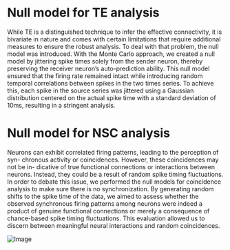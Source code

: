 # Null model for TE analysis
While TE is a distinguished technique to infer the effective connectivity, it is bivariate in nature and comes with certain limitations that require additional measures to ensure the robust analysis. To deal with that problem, the null model was introduced. With the Monte Carlo approach, we created a null model by jittering spike times solely from the sender neuron, thereby preserving the receiver neuron’s auto-prediction ability. This null model ensured that the firing rate remained intact while introducing random temporal correlations between spikes in the two times series. To achieve this, each spike in the source series was jittered using a Gaussian distribution centered on the actual spike time with a standard deviation of 10ms, resulting in a stringent analysis.

# Null model for NSC analysis
Neurons can exhibit correlated firing patterns, leading to the perception of syn- chronous activity or coincidences. However, these coincidences may not be in- dicative of true functional connections or interactions between neurons. Instead, they could be a result of random spike timing fluctuations. In order to debate this issue, we performed the null models for coincidence analysis to make sure there is no synchronization. By generating random shifts to the spike time of the data, we aimed to assess whether the observed synchronous firing patterns among neurons were indeed a product of genuine functional connections or merely a consequence of chance-based spike timing fluctuations. This evaluation allowed us to discern between meaningful neural interactions and random coincidences.

 ![Image]([Images/null_model.png](https://github.com/Tungcg1906/masters-thesis/blob/main/Images/null_model.png)https://github.com/Tungcg1906/masters-thesis/blob/main/Images/null_model.png)
